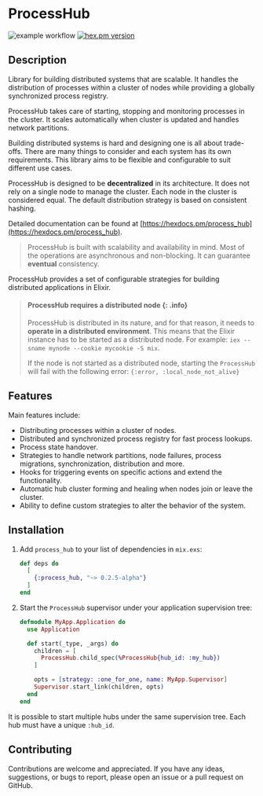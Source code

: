 # ProcessHub

![example workflow](https://github.com/alfetahe/process-hub/actions/workflows/elixir.yml/badge.svg)  [![hex.pm version](https://img.shields.io/hexpm/v/coverex.svg?style=flat)](https://hex.pm/packages/process_hub)

## Description

Library for building distributed systems that are scalable. It handles the distribution of
processes within a cluster of nodes while providing a globally synchronized process registry.

ProcessHub takes care of starting, stopping and monitoring processes in the cluster.
It scales automatically when cluster is updated and handles network partitions.

Building distributed systems is hard and designing one is all about trade-offs.
There are many things to consider and each system has its own requirements. 
This library aims to be flexible and configurable to suit different use cases.

ProcessHub is designed to be **decentralized** in its architecture. It does not rely on a
single node to manage the cluster. Each node in the cluster is considered equal.
The default distribution strategy is based on consistent hashing.

Detailed documentation can be found at [https://hexdocs.pm/process_hub](https://hexdocs.pm/process_hub).

> ProcessHub is built with scalability and availability in mind.
> Most of the operations are asynchronous and non-blocking.
> It can guarantee **eventual** consistency.

ProcessHub provides a set of configurable strategies for building distributed
applications in Elixir.

> #### ProcessHub requires a distributed node {: .info}
> ProcessHub is distributed in its nature, and for that reason, it needs to
> **operate in a distributed environment**.
> This means that the Elixir instance has to be started as a distributed node.
> For example: `iex --sname mynode --cookie mycookie -S mix`.
>
> If the node is not started as a distributed node, starting the `ProcessHub` will fail
> with the following error: `{:error, :local_node_not_alive}`

## Features

Main features include:
- Distributing processes within a cluster of nodes.
- Distributed and synchronized process registry for fast process lookups.
- Process state handover.
- Strategies to handle network partitions, node failures, process migrations,
synchronization, distribution and more.
- Hooks for triggering events on specific actions and extend the functionality.
- Automatic hub cluster forming and healing when nodes join or leave the cluster.
- Ability to define custom strategies to alter the behavior of the system.

## Installation

1. Add `process_hub` to your list of dependencies in `mix.exs`:

    ```elixir
    def deps do
      [
        {:process_hub, "~> 0.2.5-alpha"}
      ]
    end
    ```

2. Start the `ProcessHub` supervisor under your application supervision tree:

    ```elixir
    defmodule MyApp.Application do
      use Application

      def start(_type, _args) do
        children = [
          ProcessHub.child_spec(%ProcessHub{hub_id: :my_hub})
        ]

        opts = [strategy: :one_for_one, name: MyApp.Supervisor]
        Supervisor.start_link(children, opts)
      end
    end
    ```
  It is possible to start multiple hubs under the same supervision tree.
  Each hub must have a unique `:hub_id`.

## Contributing
Contributions are welcome and appreciated. If you have any ideas, suggestions, or bugs to report,
please open an issue or a pull request on GitHub.